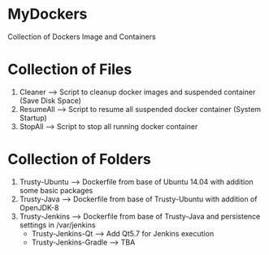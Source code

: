 # MyDockers
Collection of Dockers Image and Containers

# Collection of Files
1. Cleaner --> Script to cleanup docker images and suspended container (Save Disk Space)
2. ResumeAll --> Script to resume all suspended docker container (System Startup)
3. StopAll --> Script to stop all running docker container

# Collection of Folders
1. Trusty-Ubuntu --> Dockerfile from base of Ubuntu 14.04 with addition some basic packages
2. Trusty-Java --> Dockerfile from base of Trusty-Ubuntu with addition of OpenJDK-8
3. Trusty-Jenkins --> Dockerfile from base of Trusty-Java and persistence settings in /var/jenkins
    * Trusty-Jenkins-Qt --> Add Qt5.7 for Jenkins execution
    * Trusty-Jenkins-Gradle --> TBA

